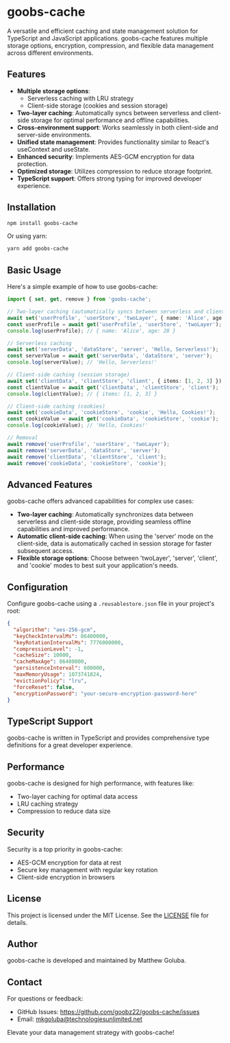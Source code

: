 # goobs-cache

A versatile and efficient caching and state management solution for TypeScript and JavaScript applications. goobs-cache features multiple storage options, encryption, compression, and flexible data management across different environments.

## Features

- **Multiple storage options**:
  - Serverless caching with LRU strategy
  - Client-side storage (cookies and session storage)
- **Two-layer caching**: Automatically syncs between serverless and client-side storage for optimal performance and offline capabilities.
- **Cross-environment support**: Works seamlessly in both client-side and server-side environments.
- **Unified state management**: Provides functionality similar to React's useContext and useState.
- **Enhanced security**: Implements AES-GCM encryption for data protection.
- **Optimized storage**: Utilizes compression to reduce storage footprint.
- **TypeScript support**: Offers strong typing for improved developer experience.

## Installation

```bash
npm install goobs-cache
```

Or using yarn:

```bash
yarn add goobs-cache
```

## Basic Usage

Here's a simple example of how to use goobs-cache:

```typescript
import { set, get, remove } from 'goobs-cache';

// Two-layer caching (automatically syncs between serverless and client-side)
await set('userProfile', 'userStore', 'twoLayer', { name: 'Alice', age: 28 });
const userProfile = await get('userProfile', 'userStore', 'twoLayer');
console.log(userProfile); // { name: 'Alice', age: 28 }

// Serverless caching
await set('serverData', 'dataStore', 'server', 'Hello, Serverless!');
const serverValue = await get('serverData', 'dataStore', 'server');
console.log(serverValue); // 'Hello, Serverless!'

// Client-side caching (session storage)
await set('clientData', 'clientStore', 'client', { items: [1, 2, 3] });
const clientValue = await get('clientData', 'clientStore', 'client');
console.log(clientValue); // { items: [1, 2, 3] }

// Client-side caching (cookies)
await set('cookieData', 'cookieStore', 'cookie', 'Hello, Cookies!');
const cookieValue = await get('cookieData', 'cookieStore', 'cookie');
console.log(cookieValue); // 'Hello, Cookies!'

// Removal
await remove('userProfile', 'userStore', 'twoLayer');
await remove('serverData', 'dataStore', 'server');
await remove('clientData', 'clientStore', 'client');
await remove('cookieData', 'cookieStore', 'cookie');
```

## Advanced Features

goobs-cache offers advanced capabilities for complex use cases:

- **Two-layer caching**: Automatically synchronizes data between serverless and client-side storage, providing seamless offline capabilities and improved performance.
- **Automatic client-side caching**: When using the 'server' mode on the client-side, data is automatically cached in session storage for faster subsequent access.
- **Flexible storage options**: Choose between 'twoLayer', 'server', 'client', and 'cookie' modes to best suit your application's needs.

## Configuration

Configure goobs-cache using a `.reusablestore.json` file in your project's root:

```json
{
  "algorithm": "aes-256-gcm",
  "keyCheckIntervalMs": 86400000,
  "keyRotationIntervalMs": 7776000000,
  "compressionLevel": -1,
  "cacheSize": 10000,
  "cacheMaxAge": 86400000,
  "persistenceInterval": 600000,
  "maxMemoryUsage": 1073741824,
  "evictionPolicy": "lru",
  "forceReset": false,
  "encryptionPassword": "your-secure-encryption-password-here"
}
```

## TypeScript Support

goobs-cache is written in TypeScript and provides comprehensive type definitions for a great developer experience.

## Performance

goobs-cache is designed for high performance, with features like:

- Two-layer caching for optimal data access
- LRU caching strategy
- Compression to reduce data size

## Security

Security is a top priority in goobs-cache:

- AES-GCM encryption for data at rest
- Secure key management with regular key rotation
- Client-side encryption in browsers

## License

This project is licensed under the MIT License. See the [LICENSE](LICENSE) file for details.

## Author

goobs-cache is developed and maintained by Matthew Goluba.

## Contact

For questions or feedback:

- GitHub Issues: https://github.com/goobz22/goobs-cache/issues
- Email: mkgoluba@technologiesunlimited.net

Elevate your data management strategy with goobs-cache!
